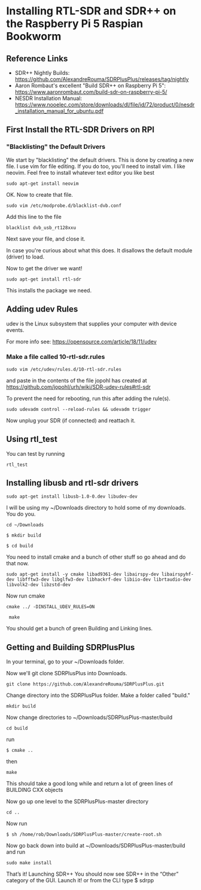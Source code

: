 # Installing RTL-SDR and SDR++ on the Raspberry Pi 5 Raspian Bookworm

## Reference Links
- SDR++ Nightly Builds: https://github.com/AlexandreRouma/SDRPlusPlus/releases/tag/nightly
- Aaron Rombaut's excellent "Build SDR++ on Raspberry Pi 5": https://www.aaronrombaut.com/build-sdr-on-raspberry-pi-5/
- NESDR Installation Manual: https://www.nooelec.com/store/downloads/dl/file/id/72/product/0/nesdr_installation_manual_for_ubuntu.pdf

## First Install the RTL-SDR Drivers on RPI
### "Blacklisting" the Default Drivers
We start by "blacklisting" the default drivers. This is done by creating a new file. 
I use vim for file editing. If you do too, you'll need to install vim. I like neovim. Feel free to install whatever text editor you like best
```
sudo apt-get install neovim
```
OK. Now to create that file.
```
sudo vim /etc/modprobe.d/blacklist-dvb.conf
```
Add this line to the file

```
blacklist dvb_usb_rt128xxu
```

Next save your file, and close it.

In case you're curious about what this does. It disallows the default module (driver) to load. 

Now to get the driver we want! 

```
sudo apt-get install rtl-sdr
```

This installs the package we need. 

## Adding udev Rules
udev is the Linux subsystem that supplies your computer with device events. 

For more info see: https://opensource.com/article/18/11/udev

### Make a file called 10-rtl-sdr.rules

```
sudo vim /etc/udev/rules.d/10-rtl-sdr.rules
```

and paste in the contents of the file jopohl has created at https://github.com/jopohl/urh/wiki/SDR-udev-rules#rtl-sdr

To prevent the need for rebooting, run this after adding the rule(s).
```
sudo udevadm control --reload-rules && udevadm trigger
```

Now unplug your SDR (if connected) and reattach it.

## Using rtl_test

You can test by running 
```
rtl_test
``` 


## Installing libusb and rtl-sdr drivers

```
sudo apt-get install libusb-1.0-0.dev libudev-dev
```

I will be using my ~/Downloads directory to hold some of my downloads. You do you.

```
cd ~/Downloads
```
```
$ mkdir build
```
```
$ cd build
```

You need to install cmake and a bunch of other stuff so go ahead and do that now.
```
sudo apt-get install -y cmake libad9361-dev libairspy-dev libairspyhf-dev libfftw3-dev libglfw3-dev libhackrf-dev libiio-dev librtaudio-dev libvolk2-dev libzstd-dev
```
Now run cmake

```
cmake ../ -DINSTALL_UDEV_RULES=ON
```
```
 make
```

You should get a bunch of green Building and Linking lines.

## Getting and Building SDRPlusPlus

In your terminal, go to your ~/Downloads folder. 

Now we'll git clone SDRPlusPlus into Downloads.
```
git clone https://github.com/AlexandreRouma/SDRPlusPlus.git
```
Change directory into the SDRPlusPlus folder.
Make a folder called "build."

```
mkdir build
```

Now change directories to ~/Downloads/SDRPlusPlus-master/build
```
cd build
```

run
```
$ cmake ..
```

then
```
make
```

This should take a good long while and return a lot of green lines of BUILDING CXX objects

Now go up one level to the SDRPlusPlus-master directory

```
cd ..
```


Now run 
```
$ sh /home/rob/Downloads/SDRPlusPlus-master/create-root.sh
```


Now go back down into build at ~/Downloads/SDRPlusPlus-master/build and run

```
sudo make install
```


That’s it!
Launching SDR++
You should now see SDR++ in the “Other” category of the GUI. Launch it! or from the CLI type 
$ sdrpp

